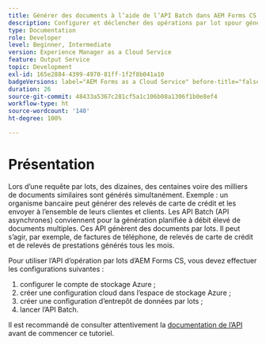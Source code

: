 ```yaml
---
title: Générer des documents à l’aide de l’API Batch dans AEM Forms CS
description: Configurer et déclencher des opérations par lot spour générer des documents.
type: Documentation
role: Developer
level: Beginner, Intermediate
version: Experience Manager as a Cloud Service
feature: Output Service
topic: Development
exl-id: 165e2884-4399-4970-81ff-1f2f8b041a10
badgeVersions: label="AEM Forms as a Cloud Service" before-title="false"
duration: 26
source-git-commit: 48433a5367c281cf5a1c106b08a1306f1b0e8ef4
workflow-type: ht
source-wordcount: '140'
ht-degree: 100%

---
```


# Présentation

Lors d’une requête par lots, des dizaines, des centaines voire des milliers de documents similaires sont générés simultanément. Exemple : un organisme bancaire peut générer des relevés de carte de crédit et les envoyer à l’ensemble de leurs clientes et clients.
Les API Batch (API asynchrones) conviennent pour la génération planifiée à débit élevé de documents multiples. Ces API génèrent des documents par lots. Il peut s’agir, par exemple, de factures de téléphone, de relevés de carte de crédit et de relevés de prestations générés tous les mois.

Pour utiliser l’API d’opération par lots d’AEM Forms CS, vous devez effectuer les configurations suivantes :

1. configurer le compte de stockage Azure ;
1. créer une configuration cloud dans l’espace de stockage Azure ;
1. créer une configuration d’entrepôt de données par lots ;
1. lancer lʼAPI Batch.

Il est recommandé de consulter attentivement la [documentation de l’API](https://experienceleague.adobe.com/docs/experience-manager-cloud-service/assets/batch-api.yaml?lang=fr) avant de commencer ce tutoriel.
